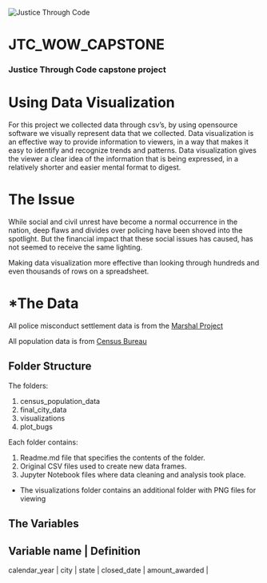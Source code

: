 ![Justice Through Code](jtc.jpg)


#  JTC_WOW_CAPSTONE
### Justice Through Code capstone project


# Using Data Visualization 

For this project we collected data through csv’s, by using opensource software we visually represent data that we collected. Data visualization is an effective way to provide information to viewers, in a way that makes it easy to identify and recognize trends and patterns. Data visualization gives the viewer a clear idea of the information that is being expressed, in a relatively shorter and easier mental format to digest.

# The Issue 
While social and civil unrest have become a normal occurrence in the nation, deep flaws and divides over policing have been shoved into the spotlight. But the financial impact that these social issues has caused, has not seemed to receive the same lighting.

Making data visualization more effective than looking through hundreds and even thousands of rows on a spreadsheet.

# *The Data

All police misconduct settlement data is from the [Marshal Project](https://github.com/themarshallproject/police-settlements) 

All population data is from [Census Bureau](https://www.census.gov/)

## Folder Structure
The folders:
1. census_population_data
2. final_city_data
3. visualizations
4. plot_bugs

Each folder contains:
1. Readme.md file that specifies the contents of the folder.
2. Original CSV files used to create new data frames.
3. Jupyter Notebook files where data cleaning and analysis took place.
* The visualizations folder contains an additional folder with PNG files for viewing

## The Variables
Variable name | Definition
--------------------------
calendar_year |
city |
state | 
closed_date | 
amount_awarded |

